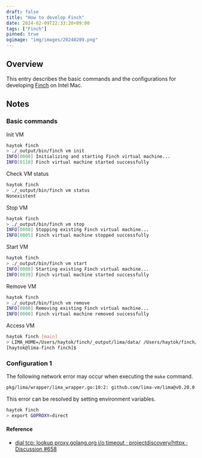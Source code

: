 ```yaml
---
draft: false
title: "How to develop Finch"
date: 2024-02-09T22:33:20+09:00
tags: ["Finch"]
pinned: true
ogimage: "img/images/20240209.png"
---
```


## Overview

This entry describes the basic commands and the configurations for developing [Finch](https://github.com/runfinch/finch) on Intel Mac.

## Notes

### Basic commands

Init VM

```bash
haytok finch
> ./_output/bin/finch vm init
INFO[0000] Initializing and starting Finch virtual machine...
INFO[0110] Finch virtual machine started successfully
```

Check VM status

```bash
haytok finch
> ./_output/bin/finch vm status
Nonexistent
```

Stop VM

```bash
haytok finch 
> ./_output/bin/finch vm stop
INFO[0000] Stopping existing Finch virtual machine...
INFO[0005] Finch virtual machine stopped successfully
```

Start VM

```bash
haytok finch 
> ./_output/bin/finch vm start
INFO[0000] Starting existing Finch virtual machine...
INFO[0039] Finch virtual machine started successfully
```

Remove VM

```bash
haytok finch 
> ./_output/bin/finch vm remove
INFO[0000] Removing existing Finch virtual machine...
INFO[0000] Finch virtual machine removed successfully
```
Access VM

```bash
haytok finch [main]
> LIMA_HOME=/Users/haytok/finch/_output/lima/data/ /Users/haytok/finch/_output/lima/bin/limactl shell finch
[haytok@lima-finch finch]$
```

### Configuration 1

The following network error may occur when executing the `make` command.

```bash
pkg/lima/wrapper/lima_wrapper.go:10:2: github.com/lima-vm/lima@v0.20.0: Get "https://proxy.golang.org/github.com/lima-vm/lima/@v/v0.20.0.zip": dial tcp: lookup proxy.golang.org: i/o timeout
```

This error can be resolved by setting environment variables.

```bash
haytok finch
> export GOPROXY=direct
```

#### Reference

- [dial tcp: lookup proxy.golang.org i/o timeout · projectdiscovery/httpx · Discussion #658](https://github.com/projectdiscovery/httpx/discussions/658)
